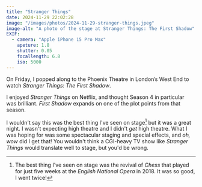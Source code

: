 ```yaml
---
title: "Stranger Things"
date: 2024-11-29 22:02:28
image: "/images/photos/2024-11-29-stranger-things.jpeg"
image-alt: "A photo of the stage at Stranger Things: The First Shadow"
EXIF:
  - camera: "Apple iPhone 15 Pro Max"
    apeture: 1.8
    shutter: 0.05
    focallength: 6.8
    iso: 5000
---
```


On Friday, I popped along to the Phoenix Theatre in London’s West End to watch *Stranger Things: The First Shadow*.

I enjoyed *Stranger Things* on Netflix, and thought Season 4 in particular was brilliant. *First Shadow* expands on one of the plot points from that season.

I wouldn't say this was the best thing I've seen on stage[^1] but it was a great night. I wasn't expecting high theatre and I didn't *get* high theatre. What I was hoping for was some spectacular staging and special effects, and *oh, wow* did I get that! You wouldn't think a CGI-heavy TV show like *Stranger Things* would translate well to stage, but you'd be wrong.

[^1]: The best thing I've seen on stage was the revival of *Chess* that played for just five weeks at the *English National Opera* in 2018. It was so good, I went twice! 